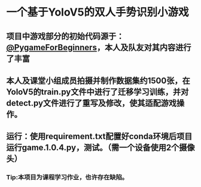 # 一个基于YoloV5的双人手势识别小游戏
## 项目中游戏部分的初始代码源于：[@PygameForBeginners](https://github.com/techwithtim/PygameForBeginners)，本人及队友对其内容进行了丰富
## 本人及课堂小组成员拍摄并制作数据集约1500张，在YoloV5的train.py文件中进行了迁移学习训练，并对detect.py文件进行了重写及修改，使其适配游戏操作。
## 运行：使用requirement.txt配置好conda环境后项目运行game.1.0.4.py，测试。（需一个设备使用2个摄像头）
### Tip:本项目为课程学习作业，也许存在缺陷。
